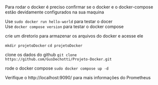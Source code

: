 Para rodar o docker é preciso confirmar se o docker e o docker-compose estão devidamente configurados na sua maquina

Use `sudo docker run hello-world` para testar o docer <br>
Use `docker compose version` para testar o docker compose

crie um diretorio para armazenar os arquivos do docker e acesse ele

`mkdir projetoDocker`
`cd projetoDocker`

clone os dados do github 
`
git clone https://github.com/GusDechotti/Projeto-Docker.git
`

rode o docker compose
`
sudo docker compose up -d
`

Verifique o http://localhost:9090/ para mais informações do Prometheus
